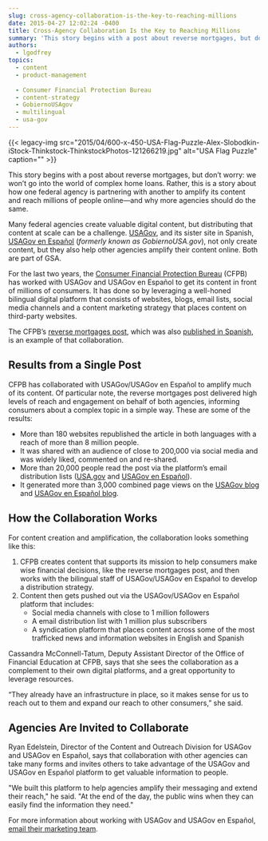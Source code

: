 ```yaml
---
slug: cross-agency-collaboration-is-the-key-to-reaching-millions
date: 2015-04-27 12:02:24 -0400
title: Cross-Agency Collaboration Is the Key to Reaching Millions
summary: 'This story begins with a post about reverse mortgages, but don’t worry: we won’t go into the world of complex home loans. Rather, this is a story about how one federal agency is partnering with another to amplify its content and reach millions of people online&mdash;and why more agencies should do the same. Many federal'
authors:
  - lgodfrey
topics:
  - content
  - product-management
  
  - Consumer Financial Protection Bureau
  - content-strategy
  - GobiernoUSAgov
  - multilingual
  - usa-gov
---
```


{{< legacy-img src="2015/04/600-x-450-USA-Flag-Puzzle-Alex-Slobodkin-iStock-Thinkstock-ThinkstockPhotos-121266219.jpg" alt="USA Flag Puzzle" caption="" >}} 

This story begins with a post about reverse mortgages, but don’t worry: we won’t go into the world of complex home loans. Rather, this is a story about how one federal agency is partnering with another to amplify its content and reach millions of people online—and why more agencies should do the same.

Many federal agencies create valuable digital content, but distributing that content at scale can be a challenge. [USAGov](http://www.usa.gov/), and its sister site in Spanish, [USAGov en Espa&#241;ol](https://www.usa.gov/espanol/) (_formerly known as GobiernoUSA.gov_), not only create content, but they also help other agencies amplify their content online. Both are part of GSA.

For the last two years, the [Consumer Financial Protection Bureau](http://www.consumerfinance.gov/) (CFPB) has worked with USAGov and USAGov en Espa&#241;ol to get its content in front of millions of consumers. It has done so by leveraging a well-honed bilingual digital platform that consists of websites, blogs, email lists, social media channels and a content marketing strategy that places content on third-party websites.

The CFPB’s [reverse mortgages post](http://blog.usa.gov/post/105357480782/updated-reverse-mortgage-guide-two-things-you), which was also [published in Spanish](http://blog.gobiernousa.gov/post/105357362384/guia-actualizada-de-hipotecas-inversas-dos-cosas), is an example of that collaboration.

## Results from a Single Post

CFPB has collaborated with USAGov/USAGov en Espa&#241;ol to amplify much of its content. Of particular note, the reverse mortgages post delivered high levels of reach and engagement on behalf of both agencies, informing consumers about a complex topic in a simple way. These are some of the results:

  * More than 180 websites republished the article in both languages with a reach of more than 8 million people.
  * It was shared with an audience of close to 200,000 via social media and was widely liked, commented on and re-shared.
  * More than 20,000 people read the post via the platform’s email distribution lists ([USA.gov](https://public.govdelivery.com/accounts/USAGOV/subscriber/new) and [USAGov en Espa&#241;ol](https://public.govdelivery.com/accounts/GOBIERNOUSA/subscriber/new)).
  * It generated more than 3,000 combined page views on the [USAGov blog](http://blog.usa.gov/) and [USAGov en Espa&#241;ol blog](http://blog.gobiernousa.gov/).

## How the Collaboration Works

For content creation and amplification, the collaboration looks something like this:

  1. CFPB creates content that supports its mission to help consumers make wise financial decisions, like the reverse mortgages post, and then works with the bilingual staff of USAGov/USAGov en Espa&#241;ol to develop a distribution strategy.
  2. Content then gets pushed out via the USAGov/USAGov en Espa&#241;ol platform that includes: 
      * Social media channels with close to 1 million followers
      * A email distribution list with 1 million plus subscribers
      * A syndication platform that places content across some of the most trafficked news and information websites in English and Spanish

Cassandra McConnell-Tatum, Deputy Assistant Director of the Office of Financial Education at CFPB, says that she sees the collaboration as a complement to their own digital platforms, and a great opportunity to leverage resources.

“They already have an infrastructure in place, so it makes sense for us to reach out to them and expand our reach to other consumers,” she said.

## Agencies Are Invited to Collaborate

Ryan Edelstein, Director of the Content and Outreach Division for USAGov and USAGov en Espa&#241;ol, says that collaboration with other agencies can take many forms and invites others to take advantage of the USAGov and USAGov en Espa&#241;ol platform to get valuable information to people.

"We built this platform to help agencies amplify their messaging and extend their reach," he said. "At the end of the day, the public wins when they can easily find the information they need." 

For more information about working with USAGov and USAGov en Espa&#241;ol, [email their marketing team](mailto:usapartnerships@gsa.gov). 
